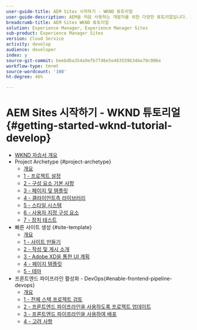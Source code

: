 ```yaml
---
user-guide-title: AEM Sites 시작하기 - WKND 튜토리얼
user-guide-description: AEM을 처음 사용하는 개발자를 위한 다양한 튜토리얼입니다. 가상 라이프스타일 브랜드인 WKND에 AEM 사이트를 구현합니다. 프론트엔드 파이프라인을 활성화하여 개발에서 배포 주기까지의 속도를 높입니다.
breadcrumb-title: AEM Sites WKND 튜토리얼
solution: Experience Manager, Experience Manager Sites
sub-product: Experience Manager Sites
version: Cloud Service
activity: develop
audience: developer
index: y
source-git-commit: beebd6a354a9efb77d6e5e463559b34be78c006e
workflow-type: tm+mt
source-wordcount: '108'
ht-degree: 46%

---
```



# AEM Sites 시작하기 - WKND 튜토리얼 {#getting-started-wknd-tutorial-develop}

+ [WKND 자습서 개요](overview.md)
+ Project Archetype {#project-archetype}
   + [개요](./project-archetype/overview.md)
   + [1 - 프로젝트 설정](./project-archetype/project-setup.md)
   + [2 - 구성 요소 기본 사항](./project-archetype/component-basics.md)
   + [3 - 페이지 및 템플릿](./project-archetype/pages-templates.md)
   + [4 - 클라이언트측 라이브러리](./project-archetype/client-side-libraries.md)
   + [5 - 스타일 시스템](./project-archetype/style-system.md)
   + [6 - 사용자 지정 구성 요소](./project-archetype/custom-component.md)
   + [7 - 장치 테스트](./project-archetype/unit-testing.md)
+ 빠른 사이트 생성 {#site-template}
   + [개요](./site-template/overview.md)
   + [1 - 사이트 만들기](./site-template/create-site.md)
   + [2 - 작성 및 게시 소개](./site-template/author-content-publish.md)
   + [3 - Adobe XD을 통한 UI 계획](./site-template/ui-planning-adobe-xd.md)
   + [4 - 페이지 템플릿](./site-template/page-templates.md)
   + [5 - 테마](./site-template/theming.md)
+ 프론트엔드 파이프라인 활성화 - DevOps{#enable-frontend-pipeline-devops}
   + [개요](./enable-frontend-pipeline/overview.md)
   + [1 - 전체 스택 프로젝트 검토](./enable-frontend-pipeline/review-uifrontend-module.md)
   + [2 - 프론트엔드 파이프라인을 사용하도록 프로젝트 업데이트](./enable-frontend-pipeline/update-project.md)
   + [3 - 프론트엔드 파이프라인을 사용하여 배포](./enable-frontend-pipeline/create-frontend-pipeline.md)
   + [4 - 고려 사항](./enable-frontend-pipeline/considerations.md)

